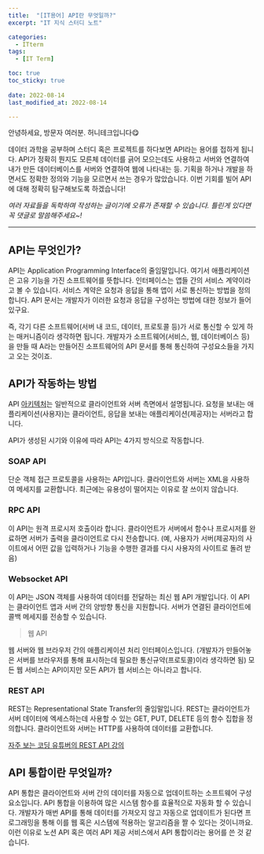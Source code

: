 ```yaml
---
title:  "[IT용어] API란 무엇일까?" 
excerpt: "IT 지식 스터디 노트"

categories:
  - ITterm
tags:
  - [IT Term]

toc: true
toc_sticky: true
 
date: 2022-08-14
last_modified_at: 2022-08-14

---
```


안녕하세요, 방문자 여러분. 허니테크입니다😋 

데이터 과학을 공부하며 스터디 혹은 프로젝트를 하다보면 API라는 용어를 접하게 됩니다. API가 정확히 뭔지도 모른체 데이터를 긁어 모으는데도 사용하고 서버와 연결하여 내가 만든 데이터베이스를 서버와 연결하여 웹에 나타내는 등. 기획을 하거나 개발을 하면서도 정확한 정의와 기능을 모르면서 쓰는 경우가 많았습니다. 이번 기회를 빌어 API에 대해 정확히 탐구해보도록 하겠습니다! 

*여러 자료들을 독학하며 작성하는 글이기에 오류가 존재할 수 있습니다. 틀린게 있다면 꼭 댓글로 말씀해주세요~!*

----

## API는 무엇인가?

API는 Application Programming Interface의 줄임말입니다. 여기서 애플리케이션은 고유 기능을 가진 소프트웨어를 뜻합니다. 인터페이스는 앱들 간의 서비스 계약이라고 볼 수 있습니다. 서비스 계약은 요청과 응답을 통해 앱이 서로 통신하는 방법을 정의합니다. API 문서는 개발자가 이러한 요청과 응답을 구성하는 방법에 대한 정보가 들어 있구요. 

즉, 각기 다른 소프트웨어(서버 내 코드, 데이터, 프로토콜 등)가 서로 통신할 수 있게 하는 매커니즘이라 생각하면 됩니다. 개발자가 소프트웨어(서비스, 웹, 데이터베이스 등)을 만들 때 A라는 만들어진 소프트웨어의 API 문서를 통해 통신하여 구성요소들을 가지고 오는 것이죠. 

## API가 작동하는 방법

API [아키텍처](https://tuhbm.github.io/2019/04/24/architecture/)는 일반적으로 클라이언트와 서버 측면에서 설명됩니다. 요청을 보내는 애플리케이션(사용자)는 클라이언트, 응답을 보내는 애플리케이션(제공자)는 서버라고 합니다. 

API가 생성된 시기와 이유에 따라 API는 4가지 방식으로 작동합니다. 

### SOAP API

단순 객체 접근 프로토콜을 사용하는 API입니다. 클라이언트와 서버는 XML을 사용하여 메세지를 교환합니다. 최근에는 유용성이 떨어지는 이유로 잘 쓰이지 않습니다. 

### RPC API

이 API는 원격 프로시저 호출이라 합니다. 클라이언트가 서버에서 함수나 프로시저를 완료하면 서버가 출력을 클라이언트로 다시 전송합니다. (예, 사용자가 서버(제공자)의 사이트에서 어떤 값을 입력하거나 기능을 수행한 결과를 다시 사용자의 사이트로 돌려 받음) 

### Websocket API

이 API는 JSON 객체를 사용하여 데이터를 전달하는 최신 웹 API 개발입니다. 이 API는 클라이언트 앱과 서버 간의 양방향 통신을 지원합니다. 서버가 연결된 클라이언트에 콜백 메세지를 전송할 수 있습니다. 

> 웹 API

웹 서버와 웹 브라우저 간의 애플리케이션 처리 인터페이스입니다. (개발자가 만들어놓은 서버를 브라우저를 통해 표시하는데 필요한 통신규약(프로토콜)이라 생각하면 됨) 모든 웹 서비스는 API이지만 모든 API가 웹 서비스는 아니라고 합니다. 

### REST API

REST는 Representational State Transfer의 줄임말입니다. REST는 클라이언트가 서버 데이터에 엑세스하는데 사용할 수 있는 GET, PUT, DELETE 등의 함수 집합을 정의합니다. 클라이언트와 서버는 HTTP를 사용하여 데이터를 교환합니다. 

[자주 보는 코딩 유튜버의 REST API 강의](https://youtu.be/iOueE9AXDQQ)

## API 통합이란 무엇일까?

API 통합은 클라이언트와 서버 간의 데이터를 자동으로 업데이트하는 소프트웨어 구성 요소입니다. API 통합을 이용하여 많은 시스템 함수를 효율적으로 자동화 할 수 있습니다. 개발자가 매번 API를 통해 데이터를 가져오지 않고 자동으로 업데이트가 된다면 프로그래밍을 통해 이를 웹 혹은 시스템에 적용하는 알고리즘을 짤 수 있다는 것이니까요. 이런 이유로 노션 API 혹은 여러 API 제공 서비스에서 API 통합이라는 용어를 쓴 것 같습니다. 

